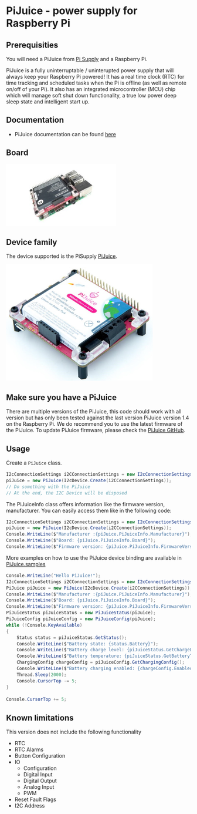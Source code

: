 # PiJuice - power supply for Raspberry Pi

## Prerequisities

You will need a PiJuice from [Pi Supply](https://uk.pi-supply.com/products/pijuice-standard/) and a Raspberry Pi.

PiJuice is a fully uninterruptable / uninterupted power supply that will always keep your Raspberry Pi powered! It has a real time clock (RTC) for time tracking and scheduled tasks when the Pi is offline (as well as remote on/off of your Pi). It also has an integrated microcontroller (MCU) chip which will manage soft shut down functionality, a true low power deep sleep state and intelligent start up.

## Documentation

- PiJuice documentation can be found [here](https://github.com/PiSupply/PiJuice/blob/master/Software/README.md)

## Board

![sample](sample.jpg)

## Device family

The device supported is the PiSupply [PiJuice](https://uk.pi-supply.com/products/pijuice-standard/).

![PiJuice](pijuice.jpg)

## Make sure you have a PiJuice

There are multiple versions of the PiJuice, this code should work with all version but has only been tested against the last version PiJuice version 1.4 on the Raspberry Pi. We do recommend you to use the latest firmware of the PiJuice. To update PiJuice firmware, please check the [PiJuice GitHub](https://github.com/PiSupply/PiJuice/tree/master/Firmware).

## Usage

Create a ```PiJuice``` class.

```csharp
I2cConnectionSettings i2CConnectionSettings = new I2cConnectionSettings(1, PiJuice.DefaultI2cAddress);
piJuice = new PiJuice(I2cDevice.Create(i2CConnectionSettings));
// Do something with the PiJuice
// At the end, the I2C Device will be disposed
```

The PiJuiceInfo class offers information like the firmware version, manufacturer. You can easily access them like in the following code:

```csharp
I2cConnectionSettings i2CConnectionSettings = new I2cConnectionSettings(1, PiJuice.DefaultI2cAddress);
piJuice = new PiJuice(I2cDevice.Create(i2CConnectionSettings));
Console.WriteLine($"Manufacturer :{piJuice.PiJuiceInfo.Manufacturer}");
Console.WriteLine($"Board: {piJuice.PiJuiceInfo.Board}");
Console.WriteLine($"Firmware version: {piJuice.PiJuiceInfo.FirmwareVersion}");
```

More examples on how to use the PiJuice device binding are available in [PiJuice.samples](./samples)

```csharp
Console.WriteLine("Hello PiJuice!");
I2cConnectionSettings i2CConnectionSettings = new I2cConnectionSettings(1, PiJuice.DefaultI2cAddress);
PiJuice piJuice = new PiJuice(I2cDevice.Create(i2CConnectionSettings));
Console.WriteLine($"Manufacturer :{piJuice.PiJuiceInfo.Manufacturer}");
Console.WriteLine($"Board: {piJuice.PiJuiceInfo.Board}");
Console.WriteLine($"Firmware version: {piJuice.PiJuiceInfo.FirmwareVersion}");
PiJuiceStatus piJuiceStatus = new PiJuiceStatus(piJuice);
PiJuiceConfig piJuiceConfig = new PiJuiceConfig(piJuice);
while (!Console.KeyAvailable)
{
    Status status = piJuiceStatus.GetStatus();
    Console.WriteLine($"Battery state: {status.Battery}");
    Console.WriteLine($"Battery charge level: {piJuiceStatus.GetChargeLevel()}%");
    Console.WriteLine($"Battery temperature: {piJuiceStatus.GetBatteryTemperature()}");
    ChargingConfig chargeConfig = piJuiceConfig.GetChargingConfig();
    Console.WriteLine($"Battery charging enabled: {chargeConfig.Enabled}");    
    Thread.Sleep(2000);
    Console.CursorTop -= 5;
}

Console.CursorTop += 5;
```

## Known limitations

This version does not include the following functionality

- RTC
- RTC Alarms
- Button Configuration
- IO
  - Configuration
  - Digital Input
  - Digital Output
  - Analog Input
  - PWM
- Reset Fault Flags
- I2C Address

